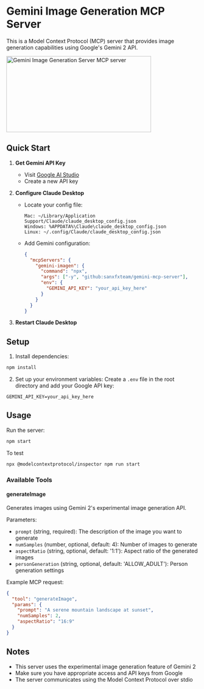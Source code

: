 # Gemini Image Generation MCP Server

This is a Model Context Protocol (MCP) server that provides image generation capabilities using Google's Gemini 2 API.

<a href="https://glama.ai/mcp/servers/@sanxfxteam/gemini-mcp-server">
  <img width="380" height="200" src="https://glama.ai/mcp/servers/@sanxfxteam/gemini-mcp-server/badge" alt="Gemini Image Generation Server MCP server" />
</a>

## Quick Start

1. **Get Gemini API Key**
   - Visit [Google AI Studio](https://makersuite.google.com/app/apikey)
   - Create a new API key

2. **Configure Claude Desktop**
   - Locate your config file:
     ```
     Mac: ~/Library/Application Support/Claude/claude_desktop_config.json
     Windows: %APPDATA%\Claude\claude_desktop_config.json
     Linux: ~/.config/Claude/claude_desktop_config.json
     ```
   - Add Gemini configuration:
     ```json
     {
       "mcpServers": {
         "gemini-imagen": {
           "command": "npx",
           "args": ["-y", "github:sanxfxteam/gemini-mcp-server"],
           "env": {
             "GEMINI_API_KEY": "your_api_key_here"
           }
         }
       }
     }
     ```

3. **Restart Claude Desktop**

## Setup

1. Install dependencies:
```bash
npm install
```

2. Set up your environment variables:
Create a `.env` file in the root directory and add your Google API key:
```
GEMINI_API_KEY=your_api_key_here
```

## Usage

Run the server:
```bash
npm start
```

To test
```bash
npx @modelcontextprotocol/inspector npm run start
```

### Available Tools

#### generateImage

Generates images using Gemini 2's experimental image generation API.

Parameters:
- `prompt` (string, required): The description of the image you want to generate
- `numSamples` (number, optional, default: 4): Number of images to generate
- `aspectRatio` (string, optional, default: '1:1'): Aspect ratio of the generated images
- `personGeneration` (string, optional, default: 'ALLOW_ADULT'): Person generation settings

Example MCP request:
```json
{
  "tool": "generateImage",
  "params": {
    "prompt": "A serene mountain landscape at sunset",
    "numSamples": 2,
    "aspectRatio": "16:9"
  }
}
```

## Notes

- This server uses the experimental image generation feature of Gemini 2
- Make sure you have appropriate access and API keys from Google
- The server communicates using the Model Context Protocol over stdio